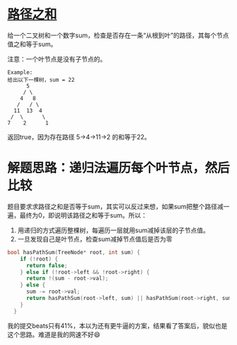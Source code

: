 # [路径之和](https://leetcode.com/problems/path-sum/)

给一个二叉树和一个数字sum，检查是否存在一条“从根到叶”的路径，其每个节点值之和等于sum。

注意：一个叶节点是没有子节点的。

```
Example:
给出以下一棵树，sum = 22
      5
     / \
    4   8
   /   / \
  11  13  4
 /  \      \
7    2      1
```
返回true，因为存在路径 5->4->11->2 的和等于22。

# 解题思路：递归法遍历每个叶节点，然后比较

题目要求求路径之和是否等于sum，其实可以反过来想，如果sum把整个路径减一遍，最终为0，即说明该路径之和等于sum。所以：

1. 用递归的方式遍历整棵树，每遍历一层就用sum减掉该层的子节点值。
2. 一旦发现自己是叶节点，检查sum减掉节点值后是否为零

```cpp
bool hasPathSum(TreeNode* root, int sum) {
    if (!root) {
      return false;
    } else if (!root->left && !root->right) {
      return !(sum - root->val);
    } else {
      sum -= root->val;
      return hasPathSum(root->left, sum) || hasPathSum(root->right, sum);
    }
  }
```

我的提交beats只有41%，本以为还有更牛逼的方案，结果看了答案后，貌似也是这个思路。难道是我的网速不好😄